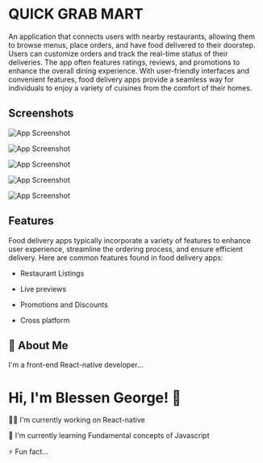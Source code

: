 
# QUICK GRAB MART
An application that connects users with nearby restaurants, allowing them to browse menus, place orders, and have food delivered to their doorstep. Users can customize orders and track the real-time status of their deliveries. The app often features ratings, reviews, and promotions to enhance the overall dining experience. With user-friendly interfaces and convenient features, food delivery apps provide a seamless way for individuals to enjoy a variety of cuisines from the comfort of their homes.

## Screenshots

![App Screenshot](./screenshots/splash.png)

![App Screenshot](./screenshots/home.png)

![App Screenshot](./screenshots/search.png)

![App Screenshot](./screenshots/map.png)

![App Screenshot](./screenshots/profile.png)




## Features
Food delivery apps typically incorporate a variety of features to enhance user experience, streamline the ordering process, and ensure efficient delivery. Here are common features found in food delivery apps:

- Restaurant Listings

- Live previews

- Promotions and Discounts

- Cross platform


## 🚀 About Me

I'm a front-end React-native developer...


# Hi, I'm Blessen George! 👋


👩‍💻 I'm currently working on React-native

🧠 I'm currently learning Fundamental concepts of Javascript

⚡️ Fun fact...


